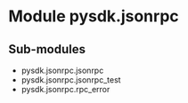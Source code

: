 Module pysdk.jsonrpc
====================

Sub-modules
-----------
* pysdk.jsonrpc.jsonrpc
* pysdk.jsonrpc.jsonrpc_test
* pysdk.jsonrpc.rpc_error
